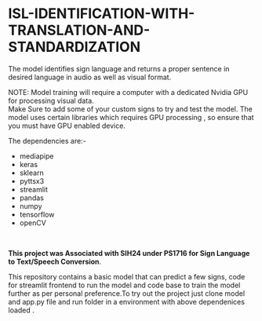 # ISL-IDENTIFICATION-WITH-TRANSLATION-AND-STANDARDIZATION
The model identifies sign language and returns a proper sentence in desired language in audio as well as visual format.
 
NOTE: Model training will require a computer with a dedicated Nvidia GPU for processing visual data.
<br/>
Make Sure to add some of your custom signs to try and test the model. The model uses certain libraries which requires GPU processing , so ensure that you must have GPU enabled device. 
 
The dependencies are:-    
* mediapipe<br/>  
* keras<br/>
* sklearn <br/>     
* pyttsx3 <br/>    
* streamlit<br/> 
* pandas<br/>
* numpy<br/>
* tensorflow<br/>
* openCV <br/>
  
<br/>

**This project was Associated with SIH24 under PS1716 for Sign Language to Text/Speech Conversion**.  

This repository contains a basic model that can predict a few signs, code for streamlit frontend to run the model and code base to train the model further as per personal preference.To try out the project just clone model and app.py file and run folder in a environment with above dependenices loaded . 
